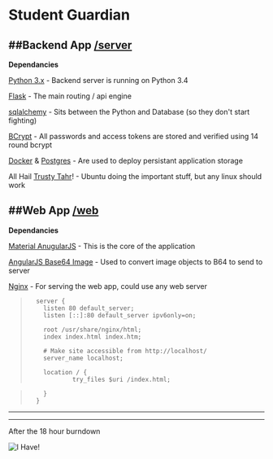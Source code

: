 # Student Guardian

##Backend App [/server](https://github.com/hackathon-5/the-black-terminal-window-repo/tree/master/Server)
---
**Dependancies**

[Python 3.x](https://www.python.org/download/releases/3.0/) - Backend server is running on Python 3.4

[Flask](http://flask.pocoo.org/) - The main routing / api engine

[sqlalchemy](http://www.sqlalchemy.org/) - Sits between the Python and Database (so they don't start fighting)

[BCrypt](https://flask-bcrypt.readthedocs.org/en/latest/) - All passwords and access tokens are stored and verified using 14 round bcrypt

[Docker](https://www.docker.com/) & [Postgres](https://hub.docker.com/_/postgres/) - Are used to deploy persistant application storage

All Hail [Trusty Tahr](http://releases.ubuntu.com/14.04/)! - Ubuntu doing the important stuff, but any linux should work

##Web App [/web](https://github.com/hackathon-5/the-black-terminal-window-repo/tree/master/Web)
---
**Dependancies**

[Material AnugularJS](https://material.angularjs.org/latest/#/) - This is the core of the application

[AngularJS Base64 Image](https://github.com/adonespitogo/angular-base64-upload) - Used to convert image objects to B64 to send to server

[Nginx](http://wiki.nginx.org/Main) - For serving the web app, could use any web server

> 		server {
>         listen 80 default_server;
>         listen [::]:80 default_server ipv6only=on;
> 
>         root /usr/share/nginx/html;
>         index index.html index.htm;
> 
>         # Make site accessible from http://localhost/
>         server_name localhost;
> 
>         location / {
>                 try_files $uri /index.html;

>         }
> 		}

---
---
After the 18 hour burndown


![I Have!](http://i.imgur.com/BoiychX.png)



